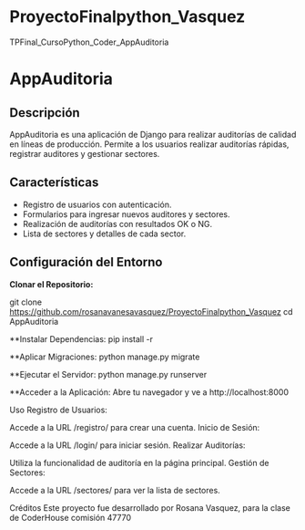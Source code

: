 # ProyectoFinalpython_Vasquez
TPFinal_CursoPython_Coder_AppAuditoria

# AppAuditoria

## Descripción

AppAuditoria es una aplicación de Django para realizar auditorías de calidad en líneas de producción.
Permite a los usuarios realizar auditorías rápidas, registrar auditores y gestionar sectores.

## Características

- Registro de usuarios con autenticación.
- Formularios para ingresar nuevos auditores y sectores.
- Realización de auditorías con resultados OK o NG.
- Lista de sectores y detalles de cada sector.

## Configuración del Entorno

**Clonar el Repositorio:**

   git clone https://github.com/rosanavanesavasquez/ProyectoFinalpython_Vasquez
   cd AppAuditoria

**Instalar Dependencias:
pip install -r 

**Aplicar Migraciones:
python manage.py migrate


**Ejecutar el Servidor:
python manage.py runserver

**Acceder a la Aplicación:
Abre tu navegador y ve a http://localhost:8000

Uso
Registro de Usuarios:

Accede a la URL /registro/ para crear una cuenta.
Inicio de Sesión:

Accede a la URL /login/ para iniciar sesión.
Realizar Auditorías:

Utiliza la funcionalidad de auditoría en la página principal.
Gestión de Sectores:

Accede a la URL /sectores/ para ver la lista de sectores.

Créditos
Este proyecto fue desarrollado por Rosana Vasquez, para la clase de CoderHouse comisión 47770
